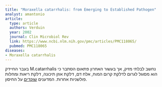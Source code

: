 ```yaml
---
title: "Moraxella catarrhalis: from Emerging to Established Pathogen"
analyst: amantonio
article:
  type: article
  authors: Verduin
  year: 2002
  journal: Clin Microbiol Rev
  link: https://www.ncbi.nlm.nih.gov/pmc/articles/PMC118065/
  pubmed: PMC118065
diseases:
- Moraxella catarrhalis
---
```


בעבר החיידק M.catarrhalis נחשב לבלתי מזיק, אך בעשור האחרון פתאום הסתבר כי הוא מסוגל לגרום לדלקת קרום המוח, אלח דם, דלקת אוזן תיכונה, דלקת ריאות ומחלות פולשניות אחרות.
המדענים [שוקדים](https://www.ncbi.nlm.nih.gov/pmc/articles/PMC4720561) על החיסון.
